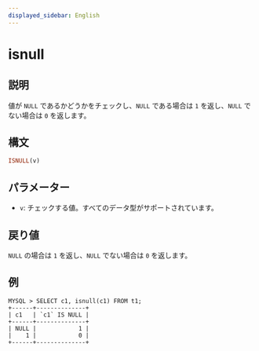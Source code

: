 ```yaml
---
displayed_sidebar: English
---
```


# isnull

## 説明

値が `NULL` であるかどうかをチェックし、`NULL` である場合は `1` を返し、`NULL` でない場合は `0` を返します。

## 構文

```Haskell
ISNULL(v)
```

## パラメーター

- `v`: チェックする値。すべてのデータ型がサポートされています。

## 戻り値

`NULL` の場合は `1` を返し、`NULL` でない場合は `0` を返します。

## 例

```plain text
MYSQL > SELECT c1, isnull(c1) FROM t1;
+------+--------------+
| c1   | `c1` IS NULL |
+------+--------------+
| NULL |            1 |
|    1 |            0 |
+------+--------------+
```
